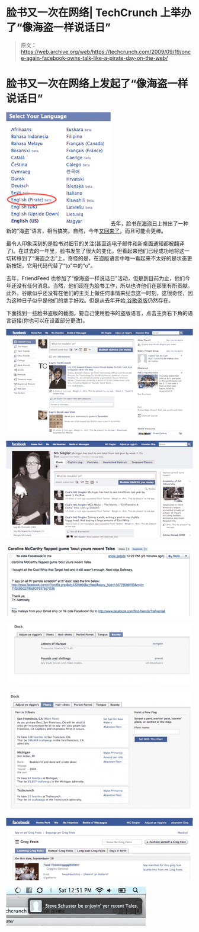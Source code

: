 # 脸书又一次在网络| TechCrunch 上举办了“像海盗一样说话日”

> 原文：<https://web.archive.org/web/https://techcrunch.com/2009/09/19/once-again-facebook-owns-talk-like-a-pirate-day-on-the-web/>

# 脸书又一次在网络上发起了“像海盗一样说话日”

![Screen shot 2009-09-19 at 12.21.40 PM](img/82c9f27ddf26c2bf085e51a3c3f92670.png "Screen shot 2009-09-19 at 12.21.40 PM")去年，脸书[在](https://web.archive.org/web/20230326021344/https://techcrunch.com/2009/09/15/facebook-launches-its-own-labs-product-called-prototypes/)[海盗日](https://web.archive.org/web/20230326021344/http://en.wikipedia.org/wiki/International_Talk_Like_a_Pirate_Day)上推出了一种新的“海盗”语言，相当搞笑。自然，今年[又回来了](https://web.archive.org/web/20230326021344/http://www.insidefacebook.com/2009/09/18/prepare-yerselves-for-pirate-day-on-facebook-this-saturday/)，而且可能会更棒。

最令人印象深刻的是脸书对细节的关注(甚至连电子邮件和新桌面通知都被翻译了)。在过去的一年里，脸书发生了很大的变化，但看起来他们已经成功地将这一切转移到了“海盗之舌”上。奇怪的是，在盗版语言中唯一看起来不太好的是状态更新按钮，它用代码代替了“to”中的“o”。

去年，FriendFeed 也参加了“像海盗一样说话日”活动，但是到目前为止，他们今年还没有任何消息。当然，他们现在为脸书工作，所以也许他们在那里有所贡献。此外，谷歌似乎还没有在他们的主页上做任何事情来纪念这一时刻，这很奇怪，因为这种日子似乎是他们的拿手好戏。但是从去年开始,[谷歌盗版](https://web.archive.org/web/20230326021344/http://www.google.com/webhp?hl=xx-pirate&tab=iw)仍然存在。

下面找到一些脸书盗版的截图。要自己使用脸书的盗版语言，点击主页右下角的语言链接(你也可以在设置部分更改)。

![Screen shot 2009-09-19 at 12.23.45 PM](img/0897173c3ed041edaf630a565920bf5a.png "Screen shot 2009-09-19 at 12.23.45 PM")

![Screen shot 2009-09-19 at 12.43.28 PM](img/6deaade385377a334c5dcad638169cbd.png "Screen shot 2009-09-19 at 12.43.28 PM")

![Screen shot 2009-09-19 at 12.47.43 PM](img/e1bf0ad40962fcb032b305da2cbda9fa.png "Screen shot 2009-09-19 at 12.47.43 PM")

![Screen shot 2009-09-19 at 12.50.10 PM](img/b0146ed4e559d46f280665ed448400fd.png "Screen shot 2009-09-19 at 12.50.10 PM")

![Screen shot 2009-09-19 at 12.50.29 PM](img/a28a886a053610b0270d400db310d91d.png "Screen shot 2009-09-19 at 12.50.29 PM")

![Screen shot 2009-09-19 at 12.53.19 PM](img/9f6d00f7a91277536d3d6d710924b673.png "Screen shot 2009-09-19 at 12.53.19 PM")

![Screen shot 2009-09-19 at 12.51.33 PM](img/be96f9901c07670e985e0aa0c2d9f542.png "Screen shot 2009-09-19 at 12.51.33 PM")